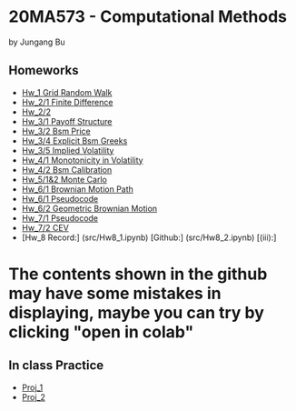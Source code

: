 # 20MA573 - Computational Methods
by Jungang Bu

## Homeworks
- [Hw_1 Grid Random Walk](src/hw1_grid_random_walk.ipynb)
- [Hw_2/1 Finite Difference](src/Hw2_finite_difference.ipynb)
- [Hw_2/2](src/Hw2_pdf.ipynb)
- [Hw_3/1 Payoff Structure](src/Hw3_payoff_structure_of_option_combinations.ipynb)
- [Hw_3/2 Bsm Price](src/Hw3_bsm_price_change.ipynb)
- [Hw_3/4 Explicit Bsm Greeks](src/Hw3_Explicit_bsm_greeks.ipynb)
- [Hw_3/5 Implied Volatility](src/Hw3_implied_volatility.ipynb)
- [Hw_4/1 Monotonicity in Volatility](src/Hw4_Monotonicity_in_volatility.ipynb)
- [Hw_4/2 Bsm Calibration](src/Hw4_BSM_Calibration.ipynb)
- [Hw_5/1&2 Monte Carlo](src/Hw5_Monte_Carlo.ipynb)
- [Hw_6/1 Brownian Motion Path](src/Hw6_BM1D.ipynb)
- [Hw_6/1 Pseudocode](src/Hw6_Pseudocode.pdf)
- [Hw_6/2 Geometric Brownian Motion](src/Hw6_Geometric_Brownian_Motion.ipynb)
- [Hw_7/1 Pseudocode](src/Hw7_Pseudocode.pdf)
- [Hw_7/2 CEV](src/Hw7_CEV.ipynb)
- [Hw_8 Record:] (src/Hw8_1.ipynb) [Github:] (src/Hw8_2.ipynb) [(iii):]




# The contents shown in the github may have some mistakes in displaying, maybe you can try by clicking "open in colab"

## In class Practice
- [Proj_1](src/Project_1.ipynb)
- [Proj_2](src/Project_2.ipynb)
